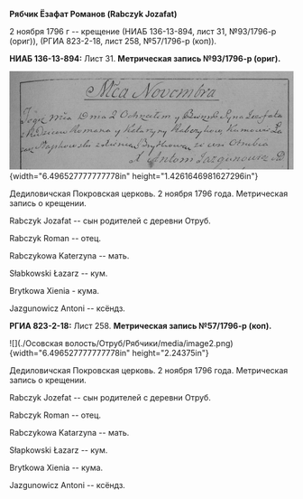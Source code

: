 **Рябчик Ёзафат Романов (Rabczyk Jozafat)**

2 ноября 1796 г -- крещение (НИАБ 136-13-894, лист 31, №93/1796-р
(ориг)), (РГИА 823-2-18, лист 258, №57/1796-р (коп)).

**НИАБ 136-13-894:** Лист 31. **Метрическая запись №93/1796-р (ориг).**

![](./media/b43bcd78b0d4c9289eb94e63a43cbf1985a801cc.png){width="6.496527777777778in"
height="1.4261646981627296in"}

Дедиловичская Покровская церковь. 2 ноября 1796 года. Метрическая запись
о крещении.

Rabczyk Jozafat -- сын родителей с деревни Отруб.

Rabczyk Roman -- отец.

Rabczykowa Katerzyna -- мать.

Słabkowski Łazarz -- кум.

Brytkowa Xienia - кума.

Jazgunowicz Antoni -- ксёндз.

**РГИА 823-2-18:** Лист 258. **Метрическая запись №57/1796-р (коп).**

![](./Осовская волость/Отруб/Рябчики/media/image2.png){width="6.496527777777778in"
height="2.24375in"}

Дедиловичская Покровская церковь. 2 ноября 1796 года. Метрическая запись
о крещении.

Rabczyk Jozefat -- сын родителей с деревни Отруб.

Rabczyk Roman -- отец.

Rabczykowa Katarzyna -- мать.

Słapkowski Łazarz -- кум.

Brytkowa Xienia -- кума.

Jazgunowicz Antoni -- ксёндз.
